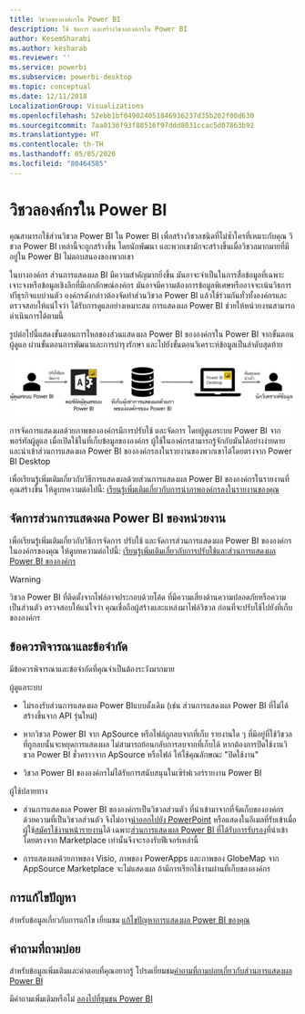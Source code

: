 ```yaml
---
title: วิชวลขององค์กรใน Power BI
description: ใช้ จัดการ และสร้างวิชวลองค์กรใน Power BI
author: KesemSharabi
ms.author: kesharab
ms.reviewer: ''
ms.service: powerbi
ms.subservice: powerbi-desktop
ms.topic: conceptual
ms.date: 12/11/2018
LocalizationGroup: Visualizations
ms.openlocfilehash: 52ebb1bf049024051846936237d35b202f00d630
ms.sourcegitcommit: 7aa0136f93f88516f97ddd8031ccac5d07863b92
ms.translationtype: HT
ms.contentlocale: th-TH
ms.lasthandoff: 05/05/2020
ms.locfileid: "80464585"
---
```

# <a name="organizational-visuals-in-power-bi"></a>วิชวลองค์กรใน Power BI

คุณสามารถใช้ส่วนวิชวล Power BI ใน Power BI เพื่อสร้างวิชวลชนิดที่ไม่ซ้ำใครที่เหมาะกับคุณ วิชวล Power BI เหล่านี้จะถูกสร้างขึ้น โดยนักพัฒนา และพวกเขามักจะสร้างขึ้นเมื่อวิชวลมากมายที่มีอยู่ใน Power BI ไม่ตอบสนองของพวกเขา

ในบางองค์กร ส่วนการแสดงผล BI มีความสำคัญมากยิ่งขึ้น มันอาจะจำเป็นในการสื่อข้อมูลที่เฉพาะเจาะจงหรือข้อมูลเชิงลึกที่มีเอกลักษณ์องค์กร มันอาจมีความต้องการข้อมูลพิเศษหรืออาจจะเน้นวิธการทำีธุรกิจแบบ่วนตัว องค์กรดังกล่าวต้องจัดทำส่วนวิชวล Power BI แล้วใช้ร่วมกันทั่วทั้งองค์กรและตรวจสอบให้แน่ใจว่า ได้รับการดูแลอย่างเหมาะสม การแสดงผล Power BI ช่วยให้หน่วยงานสามารถดำเนินการได้ตามนี้

รูปต่อไปนี้แสดงขั้นตอนการไหลของส่วนแสดงผล Power BI ขององค์กรใน Power BI จากขั้นตอนผู้ดูแล ผ่านขั้นตอนการพัฒนาและการบำรุงรักษา และไปยังขั้นตอนวิเคราะห์ข้อมูลเป็นลำดับสุดท้าย

![วิชวลแบบกำหนดเอง](media/power-bi-custom-visuals-organizational/custom-visual-org-01.jpg)

การจัดการแสดงผลด้วยภาพขององค์กรมีการปรับใช้ และจัดการ โดยผู้ดูแลระบบ Power BI จากพอร์ทัลผู้ดูแล เมื่อเปิดใช้ในที่เก็บข้อมูลขององค์กร ผู้ใช้ในองค์กรสามารถรู้จักกับมันได้อย่างง่ายดาย และนำเข้าส่วนการแสดงผล Power BI ขององค์กรลงในรายงานของพวกเขาได้โดยตรงจาก Power BI Desktop

เพื่อเรียนรู้เพิ่มเติมเกี่ยวกับวิธีการแสดงผลด้วยส่วนการแสดงผล Power BI ขององค์กรในรายงานที่คุณสร้างขึ้น ให้ดูบทความต่อไปนี้: [เรียนรู้เพิ่มเติมเกี่ยวกับการนำภาพองค์กรลงในรายงานของคุณ](power-bi-custom-visuals.md)

## <a name="administer-organizational-power-bi-visuals"></a>จัดการส่วนการแสดงผล Power BI ของหน่วยงาน

เพื่อเรียนรู้เพิ่มเติมเกี่ยวกับวิธีการจัดการ ปรับใช้ และจัดการส่วนการแสดงผล Power BI ขององค์กรในองค์กรของคุณ ให้ดูบทความต่อไปนี้: [เรียนรู้เพิ่มเติมเกี่ยวกับการปรับใช้และส่วนการแสดงผล Power BI ขององค์กร](https://go.microsoft.com/fwlink/?linkid=866790)

> [!WARNING]
> วิชวล Power BI ที่ติดตั้งจากไฟล์อาจประกอบด้วยโค้ด ที่มีความเสี่ยงด้านความปลอดภัยหรือความเป็นส่วนตัว ตรวจสอบให้แน่ใจว่า คุณเชื่อถือผู้สร้างและแหล่งมาไฟล์วิชวล  ก่อนที่จะปรับใช้ไปยังที่เก็บขององค์กร

## <a name="considerations-and-limitations"></a>ข้อควรพิจารณาและข้อจำกัด

มีข้อควรพิจารณาและข้อจำกัดที่คุณจำเป็นต้องระวังมากมาย

ผู้ดูแลระบบ

* ไม่รองรับส่วนการแสดงผล Power BIแบบดั้งเดิม (เช่น ส่วนการแสดงผล Power BI ที่ไม่ได้สร้างขึ้นจาก API รุ่นใหม่)

* หากวิชวล Power BI จาก ApSource หรือไฟล์ถูกลบจากที่เก็บ รายงานใด ๆ ที่มีอยู่ที่ใช้วิชวลที่ถูกลบนั้นจะหยุดการแสดงผล ไม่สามารถย้อนกลับการลบจากที่เก็บได้ หากต้องการปิดใช้งานวิชวล Power BI ชั่วคราวจาก ApSource หรือไฟล์ ให้ใช้คุณลักษณะ "ปิดใช้งาน"

* วิชวล Power BI ขององค์กรไม่ได้รับการสนับสนุนในเซิร์ฟเวอร์รายงาน Power BI

ผู้ใช้ปลายทาง

* ส่วนการแสดงผล Power BI ขององค์กรเป็นวิชวลส่วนตัว ที่นำเข้ามาจากที่จัดเก็บขององค์กร ด้วยความที่เป็นวิชวลส่วนตัว จึงไม่อาจ[นำออกไปยัง PowerPoint](https://docs.microsoft.com/power-bi/consumer/end-user-powerpoint) หรือแสดงในอีเมลที่รับเข้าเมื่อผู้ใช้[สมัครใช้งานหน้ารายงาน](https://docs.microsoft.com/power-bi/consumer/end-user-subscribe)ได้ เฉพาะ[ส่วนการแสดงผล Power BI ที่ได้รับการรับรอง](power-bi-custom-visuals-certified.md)ที่นำเข้าโดยตรงจาก Marketplace เท่านั้นจึงจะรองรับฟีเจอร์เหล่านี้

* การแสดงผลด้วยภาพของ Visio, ภาพของ PowerApps และภาพของ GlobeMap จาก AppSource Marketplace จะไม่แสดงผล ถ้ามีการเรียกใช้งานผ่านที่เก็บขององค์กร

## <a name="troubleshoot"></a>การแก้ไขปัญหา

สำหรับข้อมูลเกี่ยวกับการแก้ไข เยี่ยมชม [แก้ไขปัญหาการแสดงผล Power BI ของคุณ](power-bi-custom-visuals-troubleshoot.md)

## <a name="faq"></a>คำถามที่ถามบ่อย

สำหรับข้อมูลเพิ่มเติมและคำตอบที่คุณอยากรู้ โปรดเยี่ยมชม[คำถามที่ถามบ่อยเกี่ยวกับส่วนการแสดงผล Power BI](power-bi-custom-visuals-faq.md#organizational-power-bi-visuals)

มีคำถามเพิ่มเติมหรือไม่ [ลองไปที่ชุมชน Power BI](https://community.powerbi.com/)
